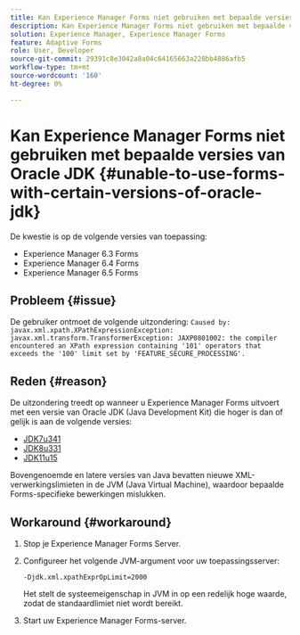 ```yaml
---
title: Kan Experience Manager Forms niet gebruiken met bepaalde versies van Oracle JDK
description: Kan Experience Manager Forms niet gebruiken met bepaalde versies van Oracle JDK
solution: Experience Manager, Experience Manager Forms
feature: Adaptive Forms
role: User, Developer
source-git-commit: 29391c8e3042a8a04c64165663a228bb4886afb5
workflow-type: tm+mt
source-wordcount: '160'
ht-degree: 0%

---
```


# Kan Experience Manager Forms niet gebruiken met bepaalde versies van Oracle JDK {#unable-to-use-forms-with-certain-versions-of-oracle-jdk}

De kwestie is op de volgende versies van toepassing:

* Experience Manager 6.3 Forms
* Experience Manager 6.4 Forms
* Experience Manager 6.5 Forms

## Probleem {#issue}

De gebruiker ontmoet de volgende uitzondering:
`Caused by: javax.xml.xpath.XPathExpressionException: javax.xml.transform.TransformerException: JAXP0801002: the compiler encountered an XPath expression containing '101' operators that exceeds the '100' limit set by 'FEATURE_SECURE_PROCESSING'.`

## Reden {#reason}

De uitzondering treedt op wanneer u Experience Manager Forms uitvoert met een versie van Oracle JDK (Java Development Kit) die hoger is dan of gelijk is aan de volgende versies:

* [ JDK7u341 ](https://www.oracle.com/java/technologies/javase/7u341-relnotes.html)
* [ JDK8u331 ](https://www.oracle.com/java/technologies/javase/8u331-relnotes.html)
* [ JDK11u15 ](https://www.oracle.com/java/technologies/javase/11-0-15-relnotes.html)

Bovengenoemde en latere versies van Java bevatten nieuwe XML-verwerkingslimieten in de JVM (Java Virtual Machine), waardoor bepaalde Forms-specifieke bewerkingen mislukken.

## Workaround {#workaround}

1. Stop je Experience Manager Forms Server.
1. Configureer het volgende JVM-argument voor uw toepassingsserver:

   `-Djdk.xml.xpathExprOpLimit=2000`

   Het stelt de systeemeigenschap in JVM in op een redelijk hoge waarde, zodat de standaardlimiet niet wordt bereikt.

1. Start uw Experience Manager Forms-server.
